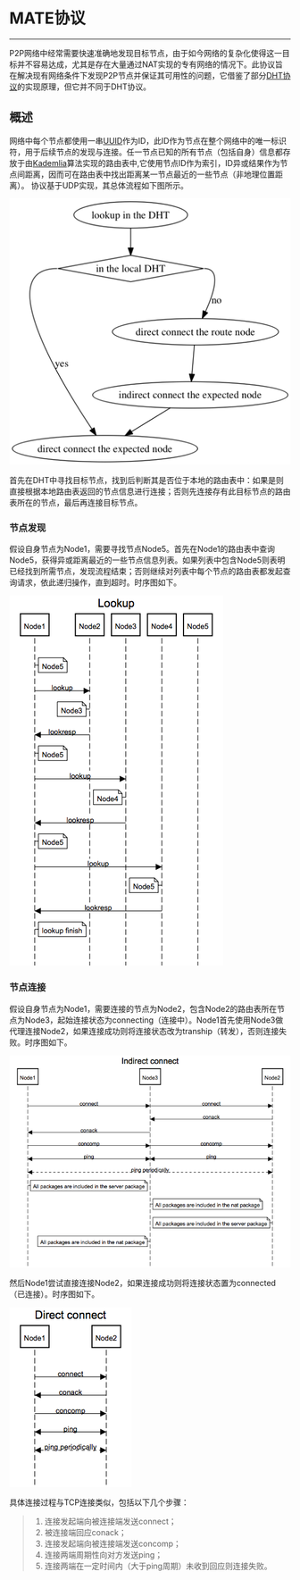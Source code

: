 # MATE协议

------

P2P网络中经常需要快速准确地发现目标节点，由于如今网络的复杂化使得这一目标并不容易达成，尤其是存在大量通过NAT实现的专有网络的情况下。此协议旨在解决现有网络条件下发现P2P节点并保证其可用性的问题，它借鉴了部分[DHT协议](http://www.bittorrent.org/beps/bep_0005.html)的实现原理，但它并不同于DHT协议。

## 概述
网络中每个节点都使用一串[UUID](http://zh.wikipedia.org/wiki/通用唯一识别码)作为ID，此ID作为节点在整个网络中的唯一标识符，用于后续节点的发现与连接。任一节点已知的所有节点（包括自身）信息都存放于由[Kademlia](http://zh.wikipedia.org/wiki/Kademlia)算法实现的路由表中,它使用节点ID作为索引，ID异或结果作为节点间距离，因而可在路由表中找出距离某一节点最近的一些节点（非地理位置距离）。
协议基于UDP实现，其总体流程如下图所示。

![](findNode.png)

首先在DHT中寻找目标节点，找到后判断其是否位于本地的路由表中：如果是则直接根据本地路由表返回的节点信息进行连接；否则先连接存有此目标节点的路由表所在的节点，最后再连接目标节点。

### 节点发现
假设自身节点为Node1，需要寻找节点Node5。首先在Node1的路由表中查询Node5，获得异或距离最近的一些节点信息列表。如果列表中包含Node5则表明已经找到所需节点，发现流程结束；否则继续对列表中每个节点的路由表都发起查询请求，依此递归操作，直到超时。时序图如下。

![](lookup.png)

### 节点连接
假设自身节点为Node1，需要连接的节点为Node2，包含Node2的路由表所在节点为Node3，起始连接状态为connecting（连接中）。Node1首先使用Node3做代理连接Node2，如果连接成功则将连接状态改为tranship（转发），否则连接失败。时序图如下。

![](indirect.png)

然后Node1尝试直接连接Node2，如果连接成功则将连接状态置为connected（已连接）。时序图如下。

![](direct.png)

具体连接过程与TCP连接类似，包括以下几个步骤：
> 1. 连接发起端向被连接端发送connect；
> 2. 被连接端回应conack；
> 3. 连接发起端向被连接端发送concomp；
> 4. 连接两端周期性向对方发送ping；
> 5. 连接两端在一定时间内（大于ping周期）未收到回应则连接失败。
